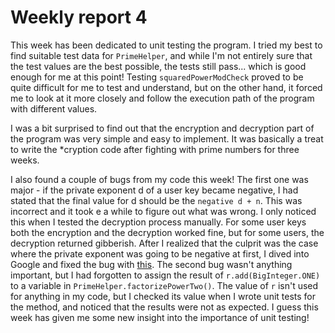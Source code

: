 # Weekly report 4
This week has been dedicated to unit testing the program. I tried my best to find suitable test data for `PrimeHelper`, and while I'm not entirely sure that the test values are the best possible, the tests still pass... which is good enough for me at this point! Testing `squaredPowerModCheck` proved to be quite difficult for me to test and understand, but on the other hand, it forced me to look at it more closely and follow the execution path of the program with different values.

I was a bit surprised to find out that the encryption and decryption part of the program was very simple and easy to implement. It was basically a treat to write the *cryption code after fighting with prime numbers for three weeks.

I also found a couple of bugs from my code this week! The first one was major - if the private exponent d of a user key became negative, I had stated that the final value for d should be the `negative d + n`. This was incorrect and it took e a while to figure out what was wrong. I only noticed this when I tested the decryption process manually. For some user keys both the encryption and the decryption worked fine, but for some users, the decryption returned gibberish. After I realized that the culprit was the case where the private exponent was going to be negative at first, I dived into Google and fixed the bug with [this](https://stackoverflow.com/a/21007972 "What to do with the results of extended Euclidean algorithm"). The second bug wasn't anything important, but I had forgotten to assign the result of `r.add(BigInteger.ONE)` to a variable in `PrimeHelper.factorizePowerTwo()`. The value of `r` isn't used for anything in my code, but I checked its value when I wrote unit tests for the method, and noticed that the results were not as expected. I guess this week has given me some new insight into the importance of unit testing!